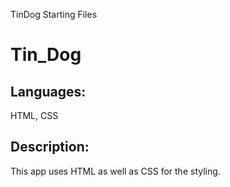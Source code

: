 TinDog Starting Files

# Tin_Dog

## Languages:

HTML, CSS

## Description:

This app uses HTML as well as CSS for the styling.
